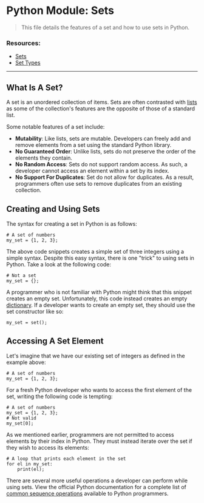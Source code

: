 # Python Module: Sets

> This file details the features of a set and how to use sets in Python.

### Resources:
* [Sets](https://docs.python.org/3/tutorial/datastructures.html)
* [Set Types](https://docs.python.org/3/library/stdtypes.html#set-types-set-frozenset)

---

## What Is A Set?

A set is an unordered collection of items. Sets are often contrasted with [lists](./lists.md) as some of the collection's features are the opposite of those of a standard list.

Some notable features of a set include:

- **Mutability**: Like lists, sets are mutable. Developers can freely add and remove elements from a set using the standard Python library.
- **No Guaranteed Order**: Unlike lists, sets do not preserve the order of the elements they contain.
- **No Random Access**: Sets do not support random access. As such, a developer cannot access an element within a set by its index.
- **No Support For Duplicates**: Set do not allow for duplicates. As a result, programmers often use sets to remove duplicates from an existing collection.

## Creating and Using Sets

The syntax for creating a set in Python is as follows:

```
# A set of numbers
my_set = {1, 2, 3};
```

The above code snippets creates a simple set of three integers using a simple syntax. Despite this easy syntax, there is one "trick" to using sets in Python. Take a look at the following code:

```
# Not a set
my_set = {};
```

A programmer who is not familiar with Python might think that this snippet creates an empty set. Unfortunately, this code instead creates an empty [dictionary](./dictionaries.md). If a developer wants to create an empty set, they should use the set constructor like so:

```
my_set = set();
```

## Accessing A Set Element

Let's imagine that we have our existing set of integers as defined in the example above:

```
# A set of numbers
my_set = {1, 2, 3};
```

For a fresh Python developer who wants to access the first element of the set, writing the following code is tempting:

```
# A set of numbers
my_set = {1, 2, 3};
# Not valid
my_set[0];
```

As we mentioned earlier, programmers are not permitted to access elements by their index in Python. They must instead iterate over the set if they wish to access its elements:

```
# A loop that prints each element in the set
for el in my_set:
    print(el);
```

There are several more useful operations a developer can perform while using sets. View the official Python documentation for a complete list of [common sequence operations](https://docs.python.org/3/library/stdtypes.html#typesseq-common) available to Python programmers.